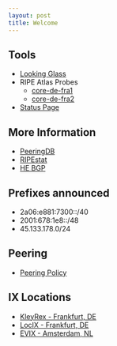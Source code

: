 ```yaml
---
layout: post
title: Welcome
---
```


## Tools
- [Looking Glass](https://lg.as213151.net)
- RIPE Atlas Probes
  - [core-de-fra1](https://atlas.ripe.net/probes/1000597/)
  - [core-de-fra2](https://atlas.ripe.net/probes/1000612/)
- [Status Page](https://status.as213151.net/)

## More Information
- [PeeringDB](https://as213151.peeringdb.com/)
- [RIPEstat](https://stat.ripe.net/AS213151)
- [HE BGP](https://bgp.he.net/AS213151/)

## Prefixes announced
- 2a06:e881:7300::/40
- 2001:678:1e8::/48
- 45.133.178.0/24

## Peering
- [Peering Policy](/policy/)

## IX Locations
- [KleyRex - Frankfurt, DE](https://www.peeringdb.com/ix/123)
- [LocIX - Frankfurt, DE](https://www.peeringdb.com/ix/2084)
- [EVIX - Amsterdam, NL](https://www.peeringdb.com/ix/2274)

